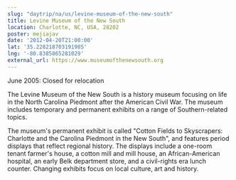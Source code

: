 ```yaml
---
slug: "daytrip/na/us/levine-museum-of-the-new-south"
title: Levine Museum of the New South
location: Charlotte, NC, USA, 28202
poster: mejiajav
date: '2012-04-20T21:00:00'
lat: '35.228218703191985'
lng: '-80.8385865281029'
external_url: https://www.museumofthenewsouth.org
---
```

June 2005: Closed for relocation

The Levine Museum of the New South is a history museum focusing on life in the North Carolina Piedmont after the American Civil War. The museum includes temporary and permanent exhibits on a range of Southern-related topics.

The museum's permanent exhibit is called "Cotton Fields to Skyscrapers: Charlotte and the Carolina Piedmont in the New South", and features period displays that reflect regional history. The displays include a one-room tenant farmer's house, a cotton mill and mill house, an African-American hospital, an early Belk department store, and a civil-rights era lunch counter. Changing exhibits focus on local culture, art and history.
